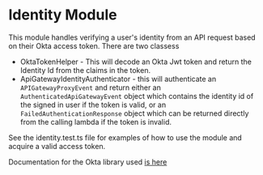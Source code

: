 # Identity Module
This module handles verifying a user's identity from an API request based on their Okta access token. 
There are two classess 
- OktaTokenHelper - This will decode an Okta Jwt token and return the Identity Id from the claims in the token.
- ApiGatewayIdentityAuthenticator - this will authenticate an `APIGatewayProxyEvent` and return either an `AuthenticatedApiGatewayEvent` object which contains the identity id of the signed in user if the token is valid, or an `FailedAuthenticationResponse` object which can be returned directly from the calling lambda if the token is invalid.

See the identity.test.ts file for examples of how to use the module and acquire a valid access token.

Documentation for the Okta library used [is here](https://github.com/okta/okta-jwt-verifier-js)